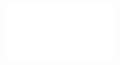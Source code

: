 <!-- [NOORRASHEED_CV_MERN (3).pdf](https://github.com/NoorMuhamad/web-automation/files/8770275/NOORRASHEED_CV_MERN.3.pdf) -->
![](NOORRASHEED_CV_MERN%20(2).pdf)
